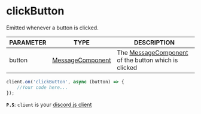 # clickButton
Emitted whenever a button is clicked.

| PARAMETER      | TYPE                                                                                      | DESCRIPTION                                        |
| -------------- | -----------------------------------------------------------------------------------------  | -------------------------------------------------- |
| button         | [MessageComponent](/d/classes/messagecomponent.html)      | The [MessageComponent](/d/classes/messagecomponent.html) of the button which is clicked                       |

```js
client.on('clickButton', async (button) => {
    //Your code here...
});
```

**`P.S`**: `client` is your [discord.js client](https://discord.js.org/#/docs/main/stable/class/Client)
